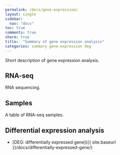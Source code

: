```yaml
---
permalink: /docs/gene-expression/
layout: single
sidebar:
  nav: "docs"
toc: true
comments: true
share: true
title:  "Summary of gene expression analysis"
categories: summary gene-expression deg
---
```

Short description of gene expression analysis.

## RNA-seq

RNA sequencing.

## Samples

A table of RNA-seq samples.

## Differential expression analysis
- [DEG: differentially expressed gene]({{ site.baseurl }}/docs/differentially-expressed-gene/)
